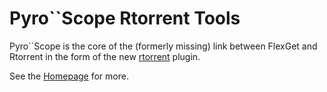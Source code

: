 # Pyro``Scope Rtorrent Tools
Pyro``Scope is the core of the (formerly missing) link between FlexGet and Rtorrent in the form of the new [rtorrent](/Plugins/rtorrent) plugin.

See the [Homepage](http://code.google.com/p/pyroscope/) for more.